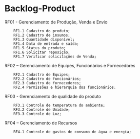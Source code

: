 # Backlog-Product

RF01 - Gerenciamento de Produção, Venda e Envio

        RF1.1 Cadastro do produto;
        RF1.2 Cadastro de insumos;
        RF1.3 Quantidade disponível;
        RF1.4 Data de entrada e saída;
        RF1.5 Status do produto; 
        RF1.6 Solicitar reposição;
        RF1.7 Verificar solicitações de Venda;
        
RF02 – Gerenciamento de Equipes, Funcionários e Fornecedores

        RF2.1 Cadastro de Equipes;
        RF2.2 Cadastro de funcionários;
        RF2.3 Cadastro de fornecedores;
        RF2.4 Permissões e hierarquia dos funcionários;
        
RF03 - Gerenciamento de qualidade do produto

        RF3.1 Controle de temperatura do ambiente;
        RF3.2 Controle de Umidade;
        RF3.3 Controle de Luz;
        
RF04 – Gerenciamento de Recursos

        RF4.1 Controle de gastos de consumo de água e energia; 
